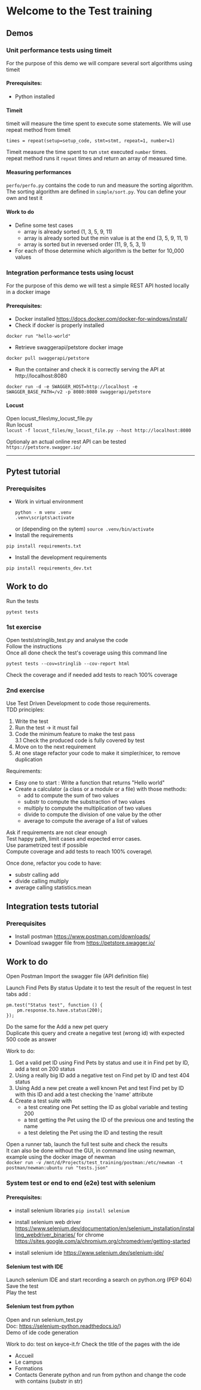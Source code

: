 # Welcome to the Test training  
## Demos  
### Unit performance tests using timeit  
For the purpose of this demo we will compare several sort algorithms using timeit
#### Prerequisites:
* Python installed
#### Timeit
timeit will measure the time spent to execute some statements.
We will use repeat method from timeit
```
times = repeat(setup=setup_code, stmt=stmt, repeat=1, number=1)
```
Timeit measure the time spent to run `stmt` executed `number` times.  
repeat method runs it `repeat` times and return an array of measured time.

#### Measuring performances
`perfo/perfo.py` contains the code to run and measure the sorting algorithm.  
The sorting algorithm are defined in `simple/sort.py`. You can define your own and test it

#### Work to do
- Define some test cases
  - array is already sorted (1, 3, 5, 9, 11)
  - array is already sorted but the min value is at the end (3, 5, 9, 11, 1)
  - array is sorted but in reversed order (11, 9, 5, 3, 1)
- For each of those determine which algorithm is the better for 10_000 values

### Integration performance tests using locust
For the purpose of this demo we will test a simple REST API hosted locally in a docker image

#### Prerequisites:
* Docker installed https://docs.docker.com/docker-for-windows/install/
* Check if docker is properly installed
```
docker run "hello-world"
```
* Retrieve swaggerapi/petstore docker image
```
docker pull swaggerapi/petstore
```
* Run the container and check it is correctly serving the API at http://localhost:8080
```
docker run -d -e SWAGGER_HOST=http://localhost -e SWAGGER_BASE_PATH=/v2 -p 8080:8080 swaggerapi/petstore
```

#### Locust
Open locust_files\my_locust_file.py  
Run locust  
```locust -f locust_files/my_locust_file.py --host http://localhost:8080```

Optionaly an actual online rest API can be tested  
`https://petstore.swagger.io/`
***
## Pytest tutorial
### Prerequisites

* Work in virtual environment
  ```
  python - m venv .venv
  .venv\scripts\activate
  ```
  or (depending on the sytem)
  `source .venv/bin/activate`
* Install the requirements

`pip install requirements.txt`

* Install the development requirements

`pip install requirements_dev.txt`

## Work to do
Run the tests

`pytest tests`

### 1st exercise
Open tests\stringlib_test.py and analyse the code  
Follow the instructions  
Once all done check the test's coverage using this command line
```
pytest tests --cov=stringlib --cov-report html
```
Check the coverage and if needed add tests to reach 100% coverage
### 2nd exercise

Use Test Driven Development to code those requirements.  
TDD principles:  
1. Write the test
2. Run the test -> it must fail
3. Code the minimum feature to make the test pass  
   3.1 Check the produced code is fully covered by test
4. Move on to the next requirement
5. At one stage refactor your code to make it simpler/nicer, to remove duplication

Requirements:
- Easy one to start : Write a function that returns "Hello world"
- Create a calculator (a class or a module or a file) with those methods:
  - add to compute the sum of two values 
  - substr to compute the substraction of two values
  - multiply to compute the multiplication of two values
  - divide to compute the division of one value by the other  
  - average to compute the average of a list of values 
  
Ask if requirements are not clear enough\
Test happy path, limit cases and expected error cases.\
Use parametrized test if possible\
Compute coverage and add tests to reach 100% coverage\

Once done, refactor you code to have:
- substr calling add
- divide calling multiply
- average calling statistics.mean 


## Integration tests tutorial
### Prerequisites
- Install postman https://www.postman.com/downloads/
- Download swagger file from https://petstore.swagger.io/

## Work to do
Open Postman
Import the swagger file (API definition file)

Launch Find Pets By status
Update it to test the result of the request
In test tabs add :
```
pm.test("Status test", function () {
    pm.response.to.have.status(200);
});
```

Do the same for the Add a new pet query\
Duplicate this query and create a negative test (wrong id) with expected 500 code as answer

Work to do:
1. Get a valid pet ID using Find Pets by status and use it in Find pet by ID, add a test on 200 status
2. Using a really big ID add a negative test on Find pet by ID and test 404 status
3. Using Add a new pet create a well known Pet and test Find pet by ID with this ID and add a test checking the 'name' attribute
4. Create a test suite with
   - a test creating one Pet setting the ID as global variable and testing 200
   - a test getting the Pet using the ID of the previous one and testing the name
   - a test deleting the Pet using the ID and testing the result

Open a runner tab, launch the full test suite and check the results  
It can also be done without the GUI, in command line using newman, example using the docker image of newman  
`docker run -v /mnt/d/Projects/test_training/postman:/etc/newman -t postman/newman:ubuntu run "tests.json"`

### System test or end to end (e2e) test with selenium
#### Prerequisites:
* install selenium libraries
  `pip install selenium`
* install selenium web driver https://www.selenium.dev/documentation/en/selenium_installation/installing_webdriver_binaries/
for chrome https://sites.google.com/a/chromium.org/chromedriver/getting-started

* install selenium ide https://www.selenium.dev/selenium-ide/

#### Selenium test with IDE
Launch selenium IDE and start recording a search on python.org  (PEP 604)
Save the test  
Play the test
#### Selenium test from python
Open and run selenium_test.py \
Doc: https://selenium-python.readthedocs.io/) \
Demo of ide code generation

Work to do:
test on keyce-it.fr
Check the title of the pages with the ide
- Accueil
- Le campus
- Formations
- Contacts
Generate python and run from python and change the code with contains (substr in str)


